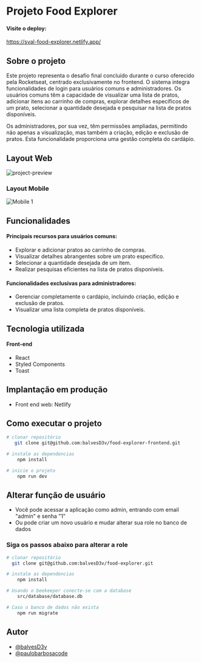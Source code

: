 
# Projeto Food Explorer 

#### Visite o deploy:
https://sval-food-explorer.netlify.app/


## Sobre o projeto
Este projeto representa o desafio final concluído durante o curso oferecido pela Rocketseat, centrado exclusivamente no frontend. O sistema integra funcionalidades de login para usuários comuns e administradores. Os usuários comuns têm a capacidade de visualizar uma lista de pratos, adicionar itens ao carrinho de compras, explorar detalhes específicos de um prato, selecionar a quantidade desejada e pesquisar na lista de pratos disponíveis.

Os administradores, por sua vez, têm permissões ampliadas, permitindo não apenas a visualização, mas também a criação, edição e exclusão de pratos. Esta funcionalidade proporciona uma gestão completa do cardápio.


## Layout Web
![project-preview](https://media2.giphy.com/media/v1.Y2lkPTc5MGI3NjExeWtlbXpranQzamE0aWhnc2hrZmdwZnhrdHhnMjk0Z2ltaGEyYWtmciZlcD12MV9pbnRlcm5hbF9naWZfYnlfaWQmY3Q9Zw/BaIVY3IjRQ95hgFWXE/giphy.gif)


### Layout Mobile
![Mobile 1](https://media0.giphy.com/media/v1.Y2lkPTc5MGI3NjExdGVta2wzemNmaTdnY3l4azdoMHNjdGp2a2FpMmdoZWhxdGZseWM2YSZlcD12MV9pbnRlcm5hbF9naWZfYnlfaWQmY3Q9Zw/Mfy6ENsQHPJQylGYys/giphy.gif)
## Funcionalidades

#### Principais recursos para usuários comuns:

- Explorar e adicionar pratos ao carrinho de compras.
- Visualizar detalhes abrangentes sobre um prato específico.
- Selecionar a quantidade desejada de um item.
- Realizar pesquisas eficientes na lista de pratos disponíveis.


#### Funcionalidades exclusivas para administradores:

- Gerenciar completamente o cardápio, incluindo criação, edição e exclusão de pratos.
- Visualizar uma lista completa de pratos disponíveis.


## Tecnologia utilizada

#### Front-end
- React
- Styled Components
- Toast

## Implantação em produção
- Front end web: Netlify


## Como executar o projeto

```bash
# clonar repositório
   git clone git@github.com:balvesD3v/food-explorer-frontend.git

# instale as dependencias 
    npm install 

# inicie o projeto
    npm run dev
```

## Alterar função de usuário
- Você pode acessar a aplicação como admin, entrando com email "admin" e senha "1"
- Ou pode criar um novo usuário e mudar alterar sua role no banco de dados

### Siga os passos abaixo para alterar a role

```bash
# clonar repositório
  git clone git@github.com:balvesD3v/food-explorer.git

# instale as dependencias 
    npm install 

# Usando o beekeeper conecte-se com a database
    src/database/database.db

# Caso o banco de dados não exista
    npm run migrate
```
## Autor

- [@balvesD3v](https://github.com/balvesD3v)
- [@paulobarbosacode](https://www.linkedin.com/in/paulobarbosacode/)

